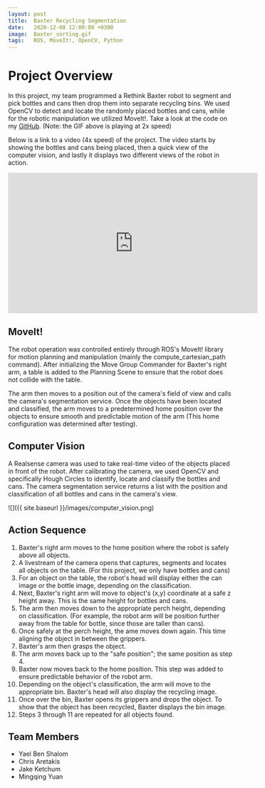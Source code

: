 ```yaml
---
layout: post
title:  Baxter Recycling Segmentation
date:   2020-12-08 12:00:00 +0300
image:  Baxter_sorting.gif
tags:   ROS, MoveIt!, OpenCV, Python
---
```

<!-- <div align="center"><em>GIF is playing at 4x speed.</em></div>
<p>&nbsp;</p> -->

# Project Overview
In this project, my team programmed a Rethink Baxter robot to segment and pick bottles and cans then drop them into separate recycling bins. We used OpenCV to detect and locate the randomly placed bottles and cans, while for the robotic manipulation we utilized MoveIt!. Take a look at the code on my <a href="https://github.com/gingineer95/baxter-recycling-segmentation" target="_blank" rel="noopener noreferrer">GitHub</a>. (Note: the GIF above is playing at 2x speed)

Below is a link to a video (4x speed) of the project. The video starts by showing the bottles and cans being placed, then a quick view of the computer vision, and lastly it displays two different views of the robot in action. 
<!-- <iframe width="750" height="400"
src="https://youtu.be/0IDe7L2YoR4" 
frameborder="0" 
allow="accelerometer; autoplay; encrypted-media; gyroscope; picture-in-picture" 
allowfullscreen></iframe> -->

<!-- <p>&nbsp;</p>  -->
<!-- <a href="http://www.youtube.com/watch?v=0IDe7L2YoR4" target="_blank" rel="noopener noreferrer">
![computer_vision.png](http://img.youtube.com/vi/0IDe7L2YoR4/0.jpg)
</a> -->

<iframe width="560" height="315" src="https://www.youtube.com/embed/0IDe7L2YoR4" title="YouTube video player" frameborder="0" allow="accelerometer; autoplay; clipboard-write; encrypted-media; gyroscope; picture-in-picture" allowfullscreen></iframe>

## MoveIt!
The robot operation was controlled entirely through ROS's MoveIt! library for motion planning and manipulation (mainly the compute_cartesian_path command). After initializing the Move Group Commander for Baxter's right arm, a table is added to the Planning Scene to ensure that the robot does not collide with the table. 

The arm then moves to a position out of the camera's field of view and calls the camera's segmentation service. Once the objects have been located and classified, the arm moves to a predetermined home position over the objects to ensure smooth and predictable motion of the arm (This home configuration was determined after testing).


## Computer Vision
A Realsense camera was used to take real-time video of the objects placed in front of the robot. After calibrating the camera, we used OpenCV and specifically Hough Circles to identify, locate and classify the bottles and cans. The camera segmentation service returns a list with the position and classification of all bottles and cans in the camera's view.

![]({{ site.baseurl }}/images/computer_vision.png)


## Action Sequence
1. Baxter's right arm moves to the home position where the robot is safely above all objects.
2. A livestream of the camera opens that captures, segments and locates all objects on the table. (For this project, we only have bottles and cans)
3. For an object on the table, the robot's head will display either the can image or the bottle image, depending on the classification.
4. Next, Baxter's right arm will move to object's (x,y) coordinate at a safe z height away. This is the same height for bottles and cans.
5. The arm then moves down to the appropriate perch height, depending on classification. (For example, the robot arm will be position further away from the table for bottle, since those are taller than cans).
6. Once safely at the perch height, the ame moves down again. This time aligning the object in between the grippers.
7. Baxter's arm then grasps the object.
8. The arm moves back up to the "safe position"; the same position as step 4.
9. Baxter now moves back to the home position. This step was added to ensure predictable behavior of the robot arm.
10. Depending on the object's classification, the arm will move to the appropriate bin. Baxter's head will also display the recycling image.
11. Once over the bin, Baxter opens its grippers and drops the object. To show that the object has been recycled, Baxter displays the bin image.
12. Steps 3 through 11 are repeated for all objects found.

## Team Members
- Yael Ben Shalom
- Chris Aretakis
- Jake Ketchum
- Mingqing Yuan